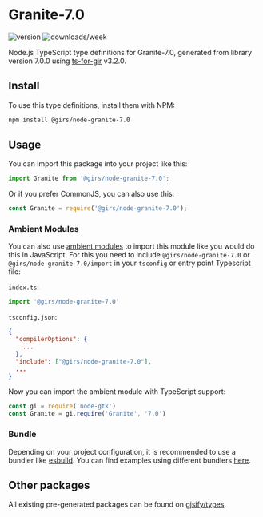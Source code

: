
# Granite-7.0

![version](https://img.shields.io/npm/v/@girs/node-granite-7.0)
![downloads/week](https://img.shields.io/npm/dw/@girs/node-granite-7.0)


Node.js TypeScript type definitions for Granite-7.0, generated from library version 7.0.0 using [ts-for-gir](https://github.com/gjsify/ts-for-gir) v3.2.0.


## Install

To use this type definitions, install them with NPM:
```bash
npm install @girs/node-granite-7.0
```

## Usage

You can import this package into your project like this:
```ts
import Granite from '@girs/node-granite-7.0';
```

Or if you prefer CommonJS, you can also use this:
```ts
const Granite = require('@girs/node-granite-7.0');
```

### Ambient Modules

You can also use [ambient modules](https://github.com/gjsify/ts-for-gir/tree/main/packages/cli#ambient-modules) to import this module like you would do this in JavaScript.
For this you need to include `@girs/node-granite-7.0` or `@girs/node-granite-7.0/import` in your `tsconfig` or entry point Typescript file:

`index.ts`:
```ts
import '@girs/node-granite-7.0'
```

`tsconfig.json`:
```json
{
  "compilerOptions": {
    ...
  },
  "include": ["@girs/node-granite-7.0"],
  ...
}
```

Now you can import the ambient module with TypeScript support: 

```ts
const gi = require('node-gtk')
const Granite = gi.require('Granite', '7.0')
```


### Bundle

Depending on your project configuration, it is recommended to use a bundler like [esbuild](https://esbuild.github.io/). You can find examples using different bundlers [here](https://github.com/gjsify/ts-for-gir/tree/main/examples).

## Other packages

All existing pre-generated packages can be found on [gjsify/types](https://github.com/gjsify/types).

